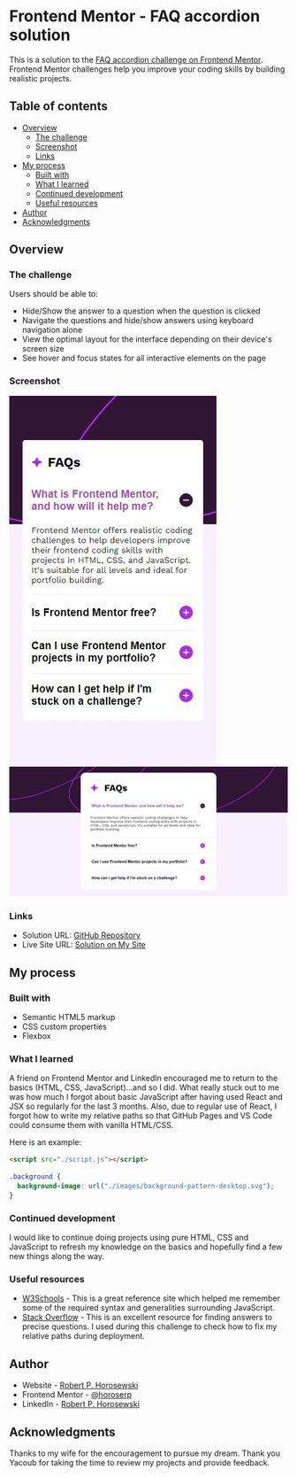 # Frontend Mentor - FAQ accordion solution

This is a solution to the [FAQ accordion challenge on Frontend Mentor](https://www.frontendmentor.io/challenges/faq-accordion-wyfFdeBwBz). Frontend Mentor challenges help you improve your coding skills by building realistic projects.

## Table of contents

- [Overview](#overview)
  - [The challenge](#the-challenge)
  - [Screenshot](#screenshot)
  - [Links](#links)
- [My process](#my-process)
  - [Built with](#built-with)
  - [What I learned](#what-i-learned)
  - [Continued development](#continued-development)
  - [Useful resources](#useful-resources)
- [Author](#author)
- [Acknowledgments](#acknowledgments)

## Overview

### The challenge

Users should be able to:

- Hide/Show the answer to a question when the question is clicked
- Navigate the questions and hide/show answers using keyboard navigation alone
- View the optimal layout for the interface depending on their device's screen size
- See hover and focus states for all interactive elements on the page

### Screenshot

![Mobile](./images/solution-mobile.jpeg)
![Desktop](./images/solution-desktop.jpeg)

### Links

- Solution URL: [GitHub Repository](https://github.com/horoserp/faq-accordion)
- Live Site URL: [Solution on My Site](https://horoserp.github.io/faq-accordion)

## My process

### Built with

- Semantic HTML5 markup
- CSS custom properties
- Flexbox

### What I learned

A friend on Frontend Mentor and LinkedIn encouraged me to return to the basics (HTML, CSS, JavaScript)...and so I did. What really stuck out to me was how much I forgot about basic JavaScript after having used React and JSX so regularly for the last 3 months. Also, due to regular use of React, I forgot how to write my relative paths so that GitHub Pages and VS Code could consume them with vanilla HTML/CSS.

Here is an example:

```html
<script src="./script.js"></script>
```

```css
.background {
  background-image: url("./images/background-pattern-desktop.svg");
}
```

### Continued development

I would like to continue doing projects using pure HTML, CSS and JavaScript to refresh my knowledge on the basics and hopefully find a few new things along the way.

### Useful resources

- [W3Schools](https://www.w3schools.com/) - This is a great reference site which helped me remember some of the required syntax and generalities surrounding JavaScript.
- [Stack Overflow](https://stackoverflow.com/) - This is an excellent resource for finding answers to precise questions. I used during this challenge to check how to fix my relative paths during deployment.

## Author

- Website - [Robert P. Horosewski](https://horoserp.github.io/React-Portfolio)
- Frontend Mentor - [@horoserp](https://www.frontendmentor.io/profile/horoserp)
- LinkedIn - [Robert P. Horosewski](https://www.linkedin.com/in/robert-horosewski-8a0608196/)

## Acknowledgments

Thanks to my wife for the encouragement to pursue my dream. Thank you Yacoub for taking the time to review my projects and provide feedback.
